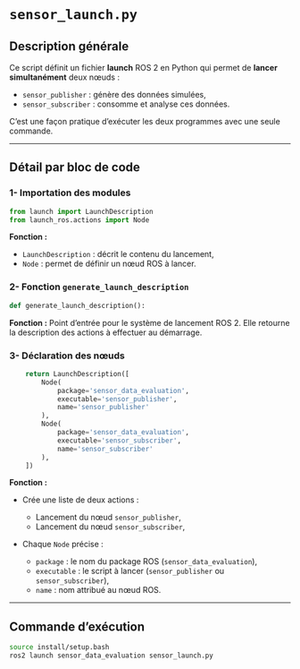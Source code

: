 # `sensor_launch.py`

## Description générale

Ce script définit un fichier **launch** ROS 2 en Python qui permet de **lancer simultanément** deux nœuds :
- `sensor_publisher` : génère des données simulées,
- `sensor_subscriber` : consomme et analyse ces données.

C’est une façon pratique d’exécuter les deux programmes avec une seule commande.

---

## Détail par bloc de code

### 1- Importation des modules
```python
from launch import LaunchDescription
from launch_ros.actions import Node
```
**Fonction :** 
- `LaunchDescription` : décrit le contenu du lancement,
- `Node` : permet de définir un nœud ROS à lancer.



### 2- Fonction `generate_launch_description`
```python
def generate_launch_description():
```
**Fonction :** Point d’entrée pour le système de lancement ROS 2. Elle retourne la description des actions à effectuer au démarrage.



### 3- Déclaration des nœuds
```python
    return LaunchDescription([
        Node(
            package='sensor_data_evaluation',
            executable='sensor_publisher',
            name='sensor_publisher'
        ),
        Node(
            package='sensor_data_evaluation',
            executable='sensor_subscriber',
            name='sensor_subscriber'
        ),
    ])
```
**Fonction :** 
- Crée une liste de deux actions :
  
  - Lancement du nœud `sensor_publisher`,
  - Lancement du nœud `sensor_subscriber`,
- Chaque `Node` précise :
  - `package` : le nom du package ROS (`sensor_data_evaluation`),
  - `executable` : le script à lancer (`sensor_publisher` ou `sensor_subscriber`),
  - `name` : nom attribué au nœud ROS.


---

## Commande d’exécution
```bash
source install/setup.bash
ros2 launch sensor_data_evaluation sensor_launch.py
```
